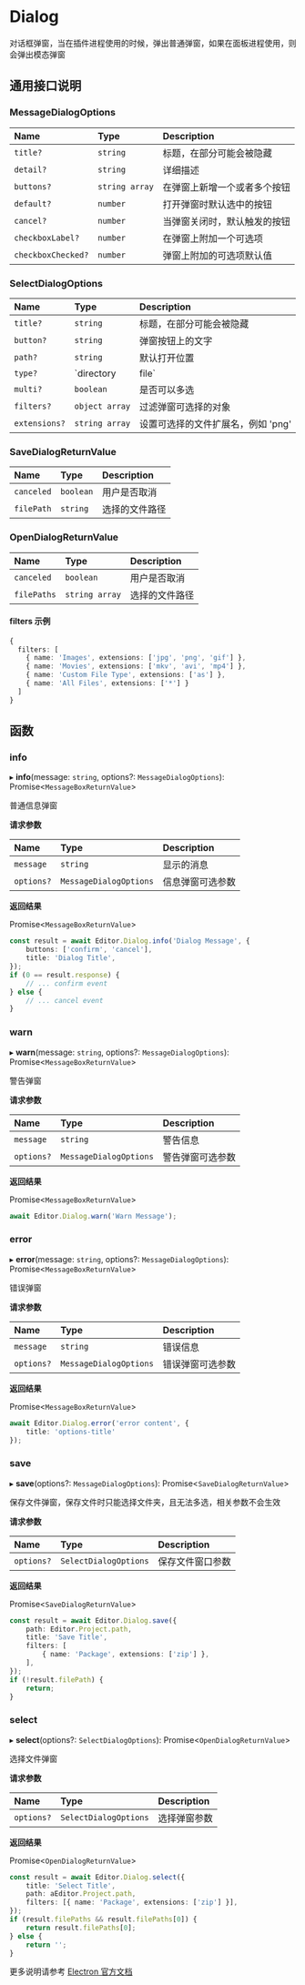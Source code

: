 # Dialog

对话框弹窗，当在插件进程使用的时候，弹出普通弹窗，如果在面板进程使用，则会弹出模态弹窗

## 通用接口说明

### MessageDialogOptions

| Name                | Type                   | Description |
| :------------------ | :--------------------- | :-------------------------- |
| `title?`            | `string`               | 标题，在部分可能会被隐藏 |
| `detail?`           | `string`               | 详细描述 |
| `buttons?`          | `string array`         | 在弹窗上新增一个或者多个按钮 |
| `default?`          | `number`               | 打开弹窗时默认选中的按钮 |
| `cancel?`           | `number`               | 当弹窗关闭时，默认触发的按钮 |
| `checkboxLabel?`    | `number`               | 在弹窗上附加一个可选项 |
| `checkboxChecked?`  | `number`               | 弹窗上附加的可选项默认值 |

### SelectDialogOptions

| Name          | Type                   | Description |
| :------------ | :--------------------- | :-------------------------------- |
| `title?`      | `string`               | 标题，在部分可能会被隐藏 |
| `button?`     | `string`               | 弹窗按钮上的文字 |
| `path?`       | `string`               | 默认打开位置 |
| `type?`       | `directory | file`     | 是选择文件夹还是文件 |
| `multi?`      | `boolean`              | 是否可以多选 |
| `filters?`    | `object array`         | 过滤弹窗可选择的对象 |
| `extensions?` | `string array`         | 设置可选择的文件扩展名，例如 'png' |

### SaveDialogReturnValue

| Name          | Type                   | Description |
| :------------ | :--------------------- | :-------------------------------- |
| `canceled`    | `boolean`              | 用户是否取消 |
| `filePath`    | `string`               | 选择的文件路径 |

### OpenDialogReturnValue

| Name          | Type                   | Description |
| :------------ | :--------------------- | :-------------------------------- |
| `canceled`    | `boolean`              | 用户是否取消 |
| `filePaths`   | `string array`         | 选择的文件路径 |

#### filters 示例

```typescript
{
  filters: [
    { name: 'Images', extensions: ['jpg', 'png', 'gif'] },
    { name: 'Movies', extensions: ['mkv', 'avi', 'mp4'] },
    { name: 'Custom File Type', extensions: ['as'] },
    { name: 'All Files', extensions: ['*'] }
  ]
}
```

## 函数

### info

▸ **info**(message: `string`, options?: `MessageDialogOptions`): Promise<`MessageBoxReturnValue`\>

普通信息弹窗

**请求参数**

| Name       | Type                   | Description                          |
| :--------- | :--------------------- | :----------------------------------- |
| `message`  | `string`               | 显示的消息 |
| `options?` | `MessageDialogOptions` | 信息弹窗可选参数 |

**返回结果**

Promise<`MessageBoxReturnValue`\>

```typescript
const result = await Editor.Dialog.info('Dialog Message', {
    buttons: ['confirm', 'cancel'],
    title: 'Dialog Title',
});
if (0 == result.response) {
    // ... confirm event
} else {
    // ... cancel event
}
```

### warn

▸ **warn**(message: `string`, options?: `MessageDialogOptions`): Promise<`MessageBoxReturnValue`\>

警告弹窗

**请求参数**

| Name       | Type                   | Description                          |
| :--------- | :--------------------- | :----------------------------------- |
| `message`  | `string`               | 警告信息 |
| `options?` | `MessageDialogOptions` | 警告弹窗可选参数 |

**返回结果**

Promise<`MessageBoxReturnValue`\>

```typescript
await Editor.Dialog.warn('Warn Message');
```

### error

▸ **error**(message: `string`, options?: `MessageDialogOptions`): Promise<`MessageBoxReturnValue`\>

错误弹窗

**请求参数**

| Name       | Type                   | Description                          |
| :--------- | :--------------------- | :----------------------------------- |
| `message`  | `string`               | 错误信息 |
| `options?` | `MessageDialogOptions` | 错误弹窗可选参数 |

**返回结果**

Promise<`MessageBoxReturnValue`\>

```typescript
await Editor.Dialog.error('error content', {
    title: 'options-title'
});
```

### save

▸ **save**(options?: `MessageDialogOptions`): Promise<`SaveDialogReturnValue`\>

保存文件弹窗，保存文件时只能选择文件夹，且无法多选，相关参数不会生效

**请求参数**

| Name       | Type                  | Description                          |
| :--------- | :-------------------- | :----------------------------------- |
| `options?` | `SelectDialogOptions` | 保存文件窗口参数 |

**返回结果**

Promise<`SaveDialogReturnValue`\>

```typescript
const result = await Editor.Dialog.save({
    path: Editor.Project.path,
    title: 'Save Title',
    filters: [
        { name: 'Package', extensions: ['zip'] },
    ],
});
if (!result.filePath) {
    return;
}
```

### select

▸ **select**(options?: `SelectDialogOptions`): Promise<`OpenDialogReturnValue`\>

选择文件弹窗

**请求参数**

| Name       | Type                  | Description                          |
| :--------- | :-------------------- | :----------------------------------- |
| `options?` | `SelectDialogOptions` | 选择弹窗参数 |

**返回结果**

Promise<`OpenDialogReturnValue`\>

```typescript
const result = await Editor.Dialog.select({
    title: 'Select Title',
    path: aEditor.Project.path,
    filters: [{ name: 'Package', extensions: ['zip'] }],
});
if (result.filePaths && result.filePaths[0]) {
    return result.filePaths[0];
} else {
    return '';
}
```

更多说明请参考 [Electron 官方文档](https://www.electronjs.org/zh/docs/latest/api/dialog)
